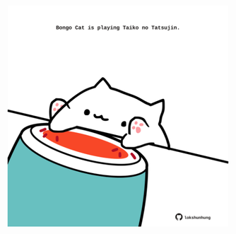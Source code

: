 <!-- built at 31/05/2025, 19:00:28 UTC -->
<p align="center">
  <img width="500" height="500" src="./ReadmeImage.svg">
</p>
